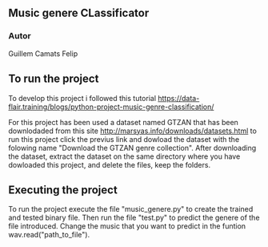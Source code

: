 ## Music genere CLassificator

### Autor
Guillem Camats Felip

## To run the project
To develop this project i followed this tutorial <https://data-flair.training/blogs/python-project-music-genre-classification/>

For this project has been used a dataset named GTZAN that has been downlodaded from this site <http://marsyas.info/downloads/datasets.html> to run this project click the previus link and dowload the dataset with the folowing name "Download the GTZAN genre collection". After downloading the dataset, extract the dataset on the same directory where you have dowloaded this project, and delete the files, keep the folders.

## Executing the project
To run the project execute the file "music_genere.py" to create the trained and tested binary file. Then run the file "test.py" to predict the genere of the file introduced. Change the music that you want to predict in the funtion wav.read("path_to_file").